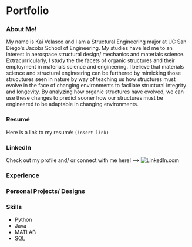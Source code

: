# Portfolio
### About Me!
My name is Kai Velasco and I am a Structural Engineering major at UC San Diego's Jacobs School of Engineering. My studies have led me to an interest in aerospace structural design/ mechanics and materials science. Extracurricularly, I study the the facets of organic structures and their employment in materials science and engineering. I believe that materials science and structural engineering can be furthered by mimicking those strucutures seen in nature by way of teaching us how structures must evolve in the face of changing environments to faciliate structural integrity and longevity. By analyzing how organic structures have evolved, we can use these changes to predict sooner how our structures must be engineered to be adaptable in changing environments.

### Resumé
Here is a link to my resumé: `(insert link)`

### LinkedIn
Check out my profile and/ or connect with me here! --> ![LinkedIn.com]([https://www.example.com](https://www.linkedin.com/in/kai-velasco-874721281/))

### Experience

### Personal Projects/ Designs

### Skills
* Python
* Java
* MATLAB
* SQL



